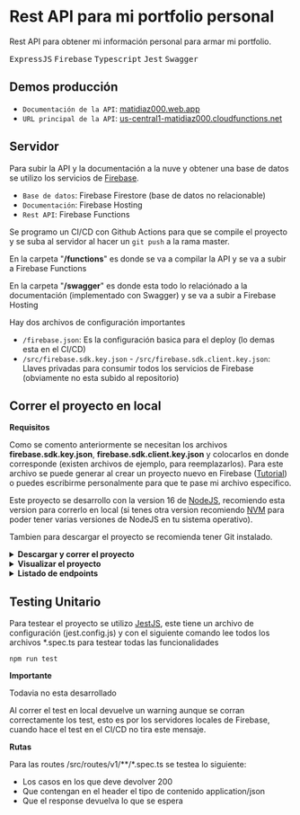 # Rest API para mi portfolio personal

Rest API para obtener mi información personal para armar mi portfolio.

<kbd>ExpressJS</kbd>  <kbd>Firebase</kbd>  <kbd>Typescript</kbd>  <kbd>Jest</kbd>  <kbd>Swagger</kbd>

## Demos producción

- `Documentación de la API`: [matidiaz000.web.app](https://matidiaz000.web.app/)
- `URL principal de la API`: [us-central1-matidiaz000.cloudfunctions.net](https://us-central1-matidiaz000.cloudfunctions.net/api)

## Servidor

Para subir la API y la documentación a la nuve y obtener una base de datos se utilizo los servicios de [Firebase](https://firebase.google.com/).

- `Base de datos`: Firebase Firestore (base de datos no relacionable)
- `Documentación`: Firebase Hosting
- `Rest API`: Firebase Functions

Se programo un CI/CD con Github Actions para que se compile el proyecto y se suba al servidor al hacer un `git push` a la rama master.

En la carpeta "**/functions**" es donde se va a compilar la API y se va a subir a Firebase Functions

En la carpeta "**/swagger**" es donde esta todo lo relaciónado a la documentación (implementado con Swagger) y se va a subir a Firebase Hosting

Hay dos archivos de configuración importantes
- `/firebase.json`: Es la configuración basica para el deploy (lo demas esta en el CI/CD)
- `/src/firebase.sdk.key.json` - `/src/firebase.sdk.client.key.json`: Llaves privadas para consumir todos los servicios de Firebase (obviamente no esta subido al repositorio)

## Correr el proyecto en local

**Requisitos**

Como se comento anteriormente se necesitan los archivos **firebase.sdk.key.json**, **firebase.sdk.client.key.json** y colocarlos en donde corresponde (existen archivos de ejemplo, para reemplazarlos). Para este archivo se puede generar al crear un proyecto nuevo en Firebase ([Tutorial](https://clemfournier.medium.com/how-to-get-my-firebase-service-account-key-file-f0ec97a21620)) o puedes escribirme personalmente para que te pase mi archivo especifico.

Este proyecto se desarrollo con la version 16 de [NodeJS](https://nodejs.org/), recomiendo esta version para correrlo en local (si tenes otra version recomiendo [NVM](https://github.com/nvm-sh/nvm) para poder tener varias versiones de NodeJS en tu sistema operativo).

Tambien para descargar el proyecto se recomienda tener Git instalado.

<details markdown="1"><summary><b>Descargar y correr el proyecto</b></summary>
<p>

1. Abrir la consola y dirigirse a la carpeta donde quieras descargar el respositorio y correr el siguiente comando </br>```git clone https://github.com/matidiaz00/portfolio_api_v1.git```
2. Dirigirse a la nueva carpeta "matidiaz-api" y correr el siguiente comando para instalar las dependencias </br>```npm install```
3. Instalar [Firebase CLI](https://firebase.google.com/docs/cli) de manera global con el siguiente comando </br>```npm install -g firebase-tools@4.1.1```
4. Iniciar sesion con Firebase CLI (abre el login en una pestaña del navegador) </br>```firebase login```
5. Especificar en que proyecto de Firebase vamos a trabajar (con el comando `firebase projects:list` podemos ver el listado de proyectos) usando el siguiente comando </br>```firebase use --add PROJECT_ID```
6. Para correr el proyecto en local hay que correr el siguiente comando </br>```npm run start:local```
</p>
</details>

<details markdown="2"><summary><b>Visualizar el proyecto</b></summary>
<p>

Si hicimos los pasos anteriores ya podemos ingresar a la documentacion desde [localhost:5000](http://localhost:5000/), desde la documentación se pueden probar los endpoints.

Si no es el caso para hacer pruebas de la API se puede utilizar herramientas como postman o en mi caso recomiendo una extención de Visual Studio llamada Thunder Client, deje en la raiz del repositorio el archivo **thunder-client.json** para que lo puedan importar si lo desean.

La URL base de la API es la siguiente [localhost:5001/adn-mutations/us-central1/api](http://localhost:5001/adn-mutations/us-central1/api)
</p>
</details>

<details markdown="3"><summary><b>Listado de endpoints</b></summary>
<p>

En la siguiente tabla esta la información de todos los endpoints

Type | Endpoint | Description
------------- | ------------- | -------------
GET | / | Mensaje si funciona la API
GET | /auth/login | Descripción de ejemplo
GET | /auth/signup | Descripción de ejemplo

Type | Endpoint | Description
------------- | ------------- | -------------
POST | /v1/experience | Descripción de ejemplo

Type | Endpoint | Description
------------- | ------------- | -------------
GET | /v1/abilities | Descripción de ejemplo
POST | /v1/abilities/categories | Descripción de ejemplo
GET | /v1/abilities/categories/${category_id} | Descripción de ejemplo
PATCH | /v1/abilities/categories/${category_id} | Descripción de ejemplo
DELETE | /v1/abilities/categories/${category_id} | Descripción de ejemplo

Type | Endpoint | Description
------------- | ------------- | -------------
POST | /v1/abilities/categories/${category_id}/items | Descripción de ejemplo
GET | /v1/abilities/categories/${category_id}/items | Descripción de ejemplo
GET | /v1/abilities/categories/${category_id}/items/${item_id} | Descripción de ejemplo
PATCH | /v1/abilities/categories/${category_id}/items/${item_id} | Descripción de ejemplo
DELETE | /v1/abilities/categories/${category_id}/items/${item_id} | Descripción de ejemplo

Type | Endpoint | Description
------------- | ------------- | -------------
POST | /v1/abilities/categories/${category_id}/items/${item_id}/childrens | Descripción de ejemplo
GET | /v1/abilities/categories/${category_id}/items/${item_id}/childrens | Descripción de ejemplo
GET | /v1/abilities/categories/${category_id}/items/${item_id}/childrens/${children_id} | Descripción de ejemplo
PATCH | /v1/abilities/categories/${category_id}/items/${item_id}/childrens/${children_id} | Descripción de ejemplo
DELETE | /v1/abilities/categories/${category_id}/items/${item_id}/childrens/${children_id} | Descripción de ejemplo
</p>
</details>

## Testing Unitario

Para testear el proyecto se utilizo [JestJS](https://jestjs.io/), este tiene un archivo de configuración (jest.config.js) y con el siguiente comando lee todos los archivos *.spec.ts para testear todas las funcionalidades

`npm run test`

**Importante**

Todavia no esta desarrollado

Al correr el test en local devuelve un warning aunque se corran correctamente los test, esto es por los servidores locales de Firebase, cuando hace el test en el CI/CD no tira este mensaje.

**Rutas**

Para las routes /src/routes/v1/**/*.spec.ts se testea lo siguiente:

- Los casos en los que deve devolver 200
- Que contengan en el header el tipo de contenido application/json
- Que el response devuelva lo que se espera